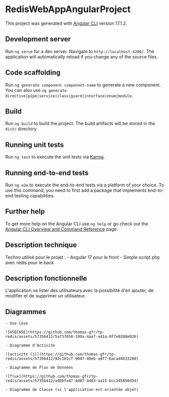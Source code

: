 # RedisWebAppAngularProject

This project was generated with [Angular CLI](https://github.com/angular/angular-cli) version 17.1.2.

## Development server

Run `ng serve` for a dev server. Navigate to `http://localhost:4200/`. The application will automatically reload if you change any of the source files.

## Code scaffolding

Run `ng generate component component-name` to generate a new component. You can also use `ng generate directive|pipe|service|class|guard|interface|enum|module`.

## Build

Run `ng build` to build the project. The build artifacts will be stored in the `dist/` directory.

## Running unit tests

Run `ng test` to execute the unit tests via [Karma](https://karma-runner.github.io).

## Running end-to-end tests

Run `ng e2e` to execute the end-to-end tests via a platform of your choice. To use this command, you need to first add a package that implements end-to-end testing capabilities.

## Further help

To get more help on the Angular CLI use `ng help` or go check out the [Angular CLI Overview and Command Reference](https://angular.io/cli) page.

## Description technique
Techno utilisé pour le projet : 
    - Angular 17 pour le front
    - Simple script php avec redis pour le back

## Description fonctionnelle
L'application va lister des utilisateurs avec la possibilité d'en ajouter, de modifier et de supprimer un utilisateur.

## Diagrammes ##

    - Use Case

    ![USECASE](https://github.com/thomas-gfr/tp-redis/assets/57356412/5a737658-199a-4aa7-a41a-0f7e0288e026)

    - Diagramme d'Activité

    ![activite (1)](https://github.com/thomas-gfr/tp-redis/assets/57356412/92c181cf-9047-40eb-a8f7-6acad403320d)
    
    - Diagramme de Flux de Données
    
    ![flux](https://github.com/thomas-gfr/tp-redis/assets/57356412/ad8bfa47-4d87-4d83-aa15-bcc345850d54)

    - Diagramme de Classe (si l'application est orientée objet)

